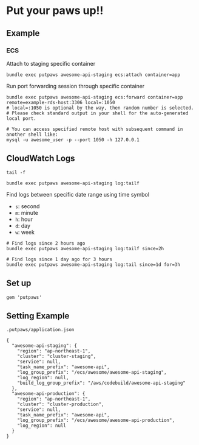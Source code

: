 # Put your paws up!!

## Example

### ECS

Attach to staging specific container

```
bundle exec putpaws awesome-api-staging ecs:attach container=app
```

Run port forwarding session through specific container

```
bundle exec putpaws awesome-api-staging ecs:forward container=app remote=example-rds-host:3306 local=:1050
# local=:1050 is optional by the way, then random number is selected.
# Please check standard output in your shell for the auto-generated local port.

# You can access specified remote host with subsequent command in another shell like:
mysql -u awesome_user -p --port 1050 -h 127.0.0.1
```

## CloudWatch Logs

`tail -f`

```
bundle exec putpaws awesome-api-staging log:tailf
```

Find logs between specific date range using time symbol

- `s`: second
- `m`: minute
- `h`: hour
- `d`: day
- `w`: week

```
# Find logs since 2 hours ago
bundle exec putpaws awesome-api-staging log:tailf since=2h

# Find logs since 1 day ago for 3 hours
bundle exec putpaws awesome-api-staging log:tail since=1d for=3h
```

## Set up

```
gem 'putpaws'
```

## Setting Example

`.putpaws/application.json`

```
{
  "awesome-api-staging": {
    "region": "ap-northeast-1",
    "cluster": "cluster-staging",
    "service": null,
    "task_name_prefix": "awesome-api",
    "log_group_prefix": "/ecs/awesome/awesome-api-staging",
    "log_region": null,
    "build_log_group_prefix": "/aws/codebuild/awesome-api-staging"
  },
  "awesome-api-production": {
    "region": "ap-northeast-1",
    "cluster": "cluster-production",
    "service": null,
    "task_name_prefix": "awesome-api",
    "log_group_prefix": "/ecs/awesome/awesome-api-production",
    "log_region": null
  }
}
```
